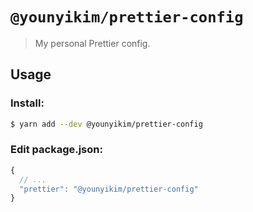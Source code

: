 # `@younyikim/prettier-config`
> My personal Prettier config.

## Usage
### Install:

```bash
$ yarn add --dev @younyikim/prettier-config
```

### Edit package.json:

```js
{
  // ...
  "prettier": "@younyikim/prettier-config"
}
```
